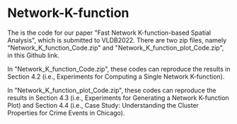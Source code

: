 # Network-K-function

The is the code for our paper "Fast Network K-function-based Spatial Analysis", which is submitted to VLDB2022. There are two zip files, namely "Network_K_function_Code.zip" and "Network_K_function_plot_Code.zip", in this Github link.

In "Network_K_function_Code.zip", these codes can reproduce the results in Section 4.2 (i.e., Experiments for Computing a Single Network K-function). 

In "Network_K_function_plot_Code.zip", these codes can reproduce the results in Section 4.3 (i.e., Experiments for Generating a Network K-function Plot) and Section 4.4 (i.e., Case Study: Understanding the Cluster Properties for Crime Events in Chicago).
